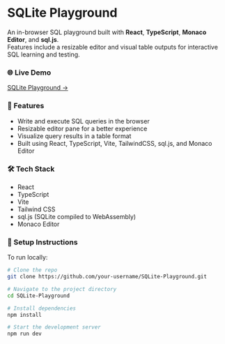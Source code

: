 # SQLite Playground

An in-browser SQL playground built with **React**, **TypeScript**, **Monaco Editor**, and **sql.js**.  
Features include a resizable editor and visual table outputs for interactive SQL learning and testing.

### 🌐 Live Demo
[SQLite Playground →](https://akshithd.github.io/SQLite-Playground/)

### 🚀 Features
- Write and execute SQL queries in the browser
- Resizable editor pane for a better experience
- Visualize query results in a table format
- Built using React, TypeScript, Vite, TailwindCSS, sql.js, and Monaco Editor

### 🛠️ Tech Stack
- React
- TypeScript
- Vite
- Tailwind CSS
- sql.js (SQLite compiled to WebAssembly)
- Monaco Editor

### 📂 Setup Instructions
To run locally:

```bash
# Clone the repo
git clone https://github.com/your-username/SQLite-Playground.git

# Navigate to the project directory
cd SQLite-Playground

# Install dependencies
npm install

# Start the development server
npm run dev
```
